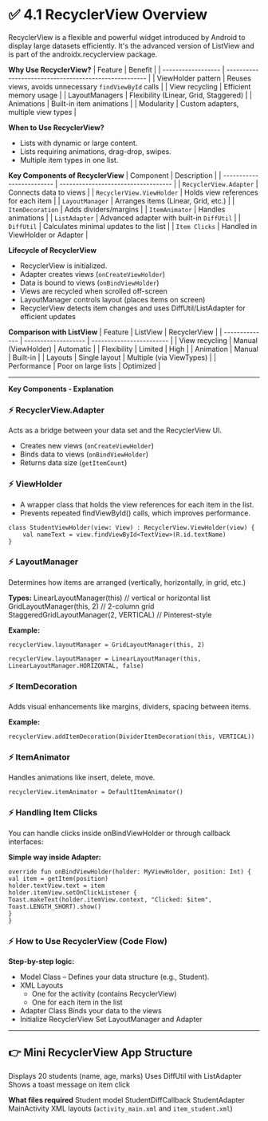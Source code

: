 # ✅ 4.1 RecyclerView Overview

RecyclerView is a flexible and powerful widget introduced by Android to display large datasets efficiently. It's the advanced version of ListView and is part of the androidx.recyclerview package.

**Why Use RecyclerView?**
| Feature            | Benefit                                               |
| ------------------ | ----------------------------------------------------- |
| ViewHolder pattern | Reuses views, avoids unnecessary `findViewById` calls |
| View recycling     | Efficient memory usage                                |
| LayoutManagers     | Flexibility (Linear, Grid, Staggered)                 |
| Animations         | Built-in item animations                              |
| Modularity         | Custom adapters, multiple view types                  |

**When to Use RecyclerView?**
- Lists with dynamic or large content.
- Lists requiring animations, drag-drop, swipes.
- Multiple item types in one list.

**Key Components of RecyclerView**
| Component                 | Description                         |
| ------------------------- | ----------------------------------- |
| `RecyclerView.Adapter`    | Connects data to views              |
| `RecyclerView.ViewHolder` | Holds view references for each item |
| `LayoutManager`           | Arranges items (Linear, Grid, etc.) |
| `ItemDecoration`          | Adds dividers/margins               |
| `ItemAnimator`            | Handles animations                  |
| `ListAdapter`             | Advanced adapter with built-in `DiffUtil`                  |
| `DiffUtil`            | Calculates minimal updates to the list              |
| `Item Clicks`            | Handled in ViewHolder or Adapter              |

**Lifecycle of RecyclerView**
- RecyclerView is initialized.
- Adapter creates views (`onCreateViewHolder`)
- Data is bound to views (`onBindViewHolder`)
- Views are recycled when scrolled off-screen
- LayoutManager controls layout (places items on screen)
- RecyclerView detects item changes and uses DiffUtil/ListAdapter for efficient updates


**Comparison with ListView**
| Feature        | ListView            | RecyclerView             |
| -------------- | ------------------- | ------------------------ |
| View recycling | Manual (ViewHolder) | Automatic                |
| Flexibility    | Limited             | High                     |
| Animation      | Manual              | Built-in                 |
| Layouts        | Single layout       | Multiple (via ViewTypes) |
| Performance    | Poor on large lists | Optimized                |

---

**Key Components - Explanation**

### ⚡ RecyclerView.Adapter<T : ViewHolder>
Acts as a bridge between your data set and the RecyclerView UI.

- Creates new views (`onCreateViewHolder`)
- Binds data to views (`onBindViewHolder`)
- Returns data size (`getItemCount`)

### ⚡  ViewHolder
- A wrapper class that holds the view references for each item in the list.
- Prevents repeated findViewById() calls, which improves performance.

```
class StudentViewHolder(view: View) : RecyclerView.ViewHolder(view) {
    val nameText = view.findViewById<TextView>(R.id.textName)
}  
```

### ⚡ LayoutManager
Determines how items are arranged (vertically, horizontally, in grid, etc.)

**Types:**
LinearLayoutManager(this) // vertical or horizontal list
GridLayoutManager(this, 2) // 2-column grid
StaggeredGridLayoutManager(2, VERTICAL) // Pinterest-style

**Example:**
```
recyclerView.layoutManager = GridLayoutManager(this, 2)

recyclerView.layoutManager = LinearLayoutManager(this, LinearLayoutManager.HORIZONTAL, false)
```

### ⚡  ItemDecoration
Adds visual enhancements like margins, dividers, spacing between items.

**Example:**
```
recyclerView.addItemDecoration(DividerItemDecoration(this, VERTICAL))
```

### ⚡ ItemAnimator
Handles animations like insert, delete, move.
```
recyclerView.itemAnimator = DefaultItemAnimator()
```

### ⚡  Handling Item Clicks
You can handle clicks inside onBindViewHolder or through callback interfaces:

**Simple way inside Adapter:**

```
override fun onBindViewHolder(holder: MyViewHolder, position: Int) {
val item = getItem(position)
holder.textView.text = item
holder.itemView.setOnClickListener {
Toast.makeText(holder.itemView.context, "Clicked: $item", Toast.LENGTH_SHORT).show()
}
}
```


### ⚡ How to Use RecyclerView (Code Flow)

**Step-by-step logic:**

- Model Class – Defines your data structure (e.g., Student).
- XML Layouts
  - One for the activity (contains RecyclerView)
  - One for each item in the list
- Adapter Class
  Binds your data to the views
- Initialize RecyclerView
  Set LayoutManager and Adapter

---

## 👉 Mini RecyclerView App Structure

Displays 20 students (name, age, marks)
Uses DiffUtil with ListAdapter
Shows a toast message on item click

**What files required**
Student model
StudentDiffCallback
StudentAdapter
MainActivity
XML layouts (`activity_main.xml` and `item_student.xml`)
